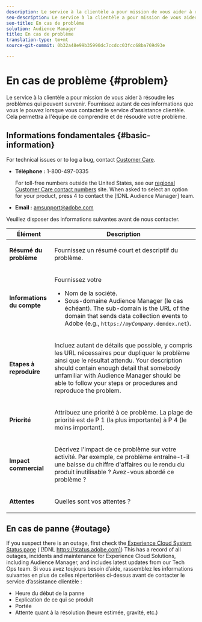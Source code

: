 ```yaml
---
description: Le service à la clientèle a pour mission de vous aider à résoudre les problèmes qui peuvent survenir. Fournissez autant de ces informations que vous le pouvez lorsque vous contactez le service d'assistance clientèle. Cela permettra à l'équipe de comprendre et de résoudre votre problème.
seo-description: Le service à la clientèle a pour mission de vous aider à résoudre les problèmes qui peuvent survenir. Fournissez autant de ces informations que vous le pouvez lorsque vous contactez le service d'assistance clientèle. Cela permettra à l'équipe de comprendre et de résoudre votre problème.
seo-title: En cas de problème
solution: Audience Manager
title: En cas de problème
translation-type: tm+mt
source-git-commit: 0b32a48e99b35990dc7ccdcc03fcc68ba769d93e

---
```



# En cas de problème {#problem}

Le service à la clientèle a pour mission de vous aider à résoudre les problèmes qui peuvent survenir. Fournissez autant de ces informations que vous le pouvez lorsque vous contactez le service d&#39;assistance clientèle. Cela permettra à l&#39;équipe de comprendre et de résoudre votre problème.

## Informations fondamentales {#basic-information}

<!-- 

r_problem.xml

 -->

For technical issues or to log a bug, contact [Customer Care](https://helpx.adobe.com/marketing-cloud/contact-support.html).

* **Téléphone :** 1-800-497-0335

   For toll-free numbers outside the United States, see our [regional Customer Care contact numbers](https://helpx.adobe.com/contact/dma-external/DMACustomeCareRegionalPhoneNumbers.html) site. When asked to select an option for your product, press 4 to contact the [!DNL Audience Manager] team.

* **Email :** amsupport@adobe.com

Veuillez disposer des informations suivantes avant de nous contacter.

<table id="table_28E76031E2804265B1A48AB2659F68F0"> 
 <thead> 
  <tr> 
   <th colname="col1" class="entry"> Élément </th> 
   <th colname="col2" class="entry"> Description </th> 
  </tr>
 </thead>
 <tbody> 
  <tr> 
   <td colname="col1"> <p><b>Résumé du problème</b> </p> </td> 
   <td colname="col2"> <p>Fournissez un résumé court et descriptif du problème. </p> </td> 
  </tr> 
  <tr> 
   <td colname="col1"> <p><b>Informations du compte</b> </p> </td> 
   <td colname="col2"> <p>Fournissez votre </p> <p> 
     <ul id="ul_6ACF6EF2165C4041A891FF36D78BBA63"> 
      <li id="li_86573CAAE8454BE6BDF44F9A8281FF95">Nom de la société. </li> 
      <li id="li_8259BB738BA84A13982A8E84BCF56B2A"><span class="keyword"> Sous-domaine Audience Manager</span> (le cas échéant). The sub-domain is the URL of the domain that sends data collection events to <span class="keyword"> Adobe</span> (e.g., <code>https://<i>myCompany</i>.demdex.net</code>). </li> 
     </ul> </p> </td> 
  </tr> 
  <tr> 
   <td colname="col1"> <p><b>Etapes à reproduire</b> </p> </td> 
   <td colname="col2"> <p>Incluez autant de détails que possible, y compris les URL nécessaires pour dupliquer le problème ainsi que le résultat attendu. Your description should contain enough detail that somebody unfamiliar with <span class="keyword"> Audience Manager</span> should be able to follow your steps or procedures and reproduce the problem. </p> </td> 
  </tr> 
  <tr> 
   <td colname="col1"> <p><b>Priorité</b> </p> </td> 
   <td colname="col2"> <p>Attribuez une priorité à ce problème. La plage de priorité est de P 1 (la plus importante) à P 4 (le moins important). </p> </td> 
  </tr> 
  <tr> 
   <td colname="col1"> <p><b>Impact commercial</b> </p> </td> 
   <td colname="col2"> <p>Décrivez l'impact de ce problème sur votre activité. Par exemple, ce problème entraîne-t-il une baisse du chiffre d'affaires ou le rendu du produit inutilisable ? Avez-vous abordé ce problème ? </p> </td> 
  </tr> 
  <tr> 
   <td colname="col1"> <p><b>Attentes</b> </p> </td> 
   <td colname="col2"> <p>Quelles sont vos attentes ? </p> </td> 
  </tr> 
 </tbody> 
</table>

## En cas de panne {#outage}

If you suspect there is an outage, first check the [Experience Cloud System Status page](https://status.adobe.com) ( [!DNL https://status.adobe.com]) This has a record of all outages, incidents and maintenance for Experience Cloud Solutions, including Audience Manager, and includes latest updates from our Tech Ops team. Si vous avez toujours besoin d’aide, rassemblez les informations suivantes en plus de celles répertoriées ci-dessus avant de contacter le service d’assistance clientèle :

* Heure du début de la panne
* Explication de ce qui se produit
* Portée
* Attente quant à la résolution (heure estimée, gravité, etc.)